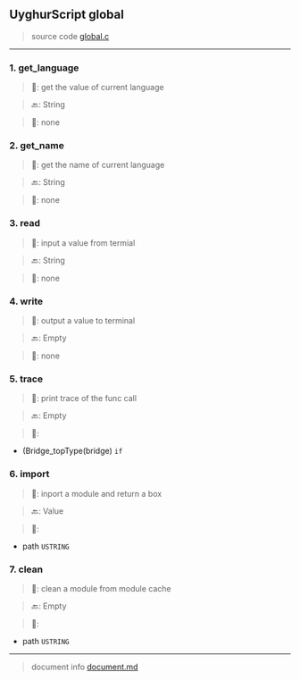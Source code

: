 
## UyghurScript global

> source code [global.c](../../uyghur/internals/global.c)
---

### 1. get_language

> 📝:  get the value of current language

> 🔙: String

> 🛒:  none


### 2. get_name

> 📝:  get the name of current language

> 🔙: String

> 🛒:  none


### 3. read

> 📝:  input a value from termial

> 🔙: String

> 🛒:  none


### 4. write

> 📝:  output a value to terminal

> 🔙: Empty

> 🛒:  none


### 5. trace

> 📝:  print trace of the func call

> 🔙: Empty

> 🛒: 
* (Bridge_topType(bridge)  `if`


### 6. import

> 📝:  inport a module and return a box

> 🔙: Value

> 🛒: 
* path  `USTRING`


### 7. clean

> 📝:  clean a module from module cache

> 🔙: Empty

> 🛒: 
* path  `USTRING`


---
> document info [document.md](../README.md)
